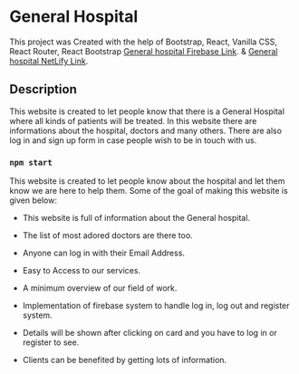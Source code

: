 # General Hospital

This project was Created with the help of Bootstrap, React, Vanilla CSS, React Router, React Bootstrap [General hospital Firebase Link](https://general-hospital-c6f48.web.app/). & [General hospital NetLify Link](https://gen-hospital.netlify.app/).

## Description

This website is created to let people know that there is a General Hospital where all kinds of patients will be treated. In this website there are informations about the hospital, doctors and many others. There are also log in and sign up form in case people wish to be in touch with us.

### `npm start`

This website is created to let people know about the hospital and let them know we are here to help them. Some of the goal of making this website is given below:

* This website is full of information about the General hospital.

* The list of most adored doctors are there too.

* Anyone can log in with their Email Address.

* Easy to Access to our services.

* A minimum overview of our field of work.

* Implementation of firebase system to handle log in, log out and register system.

* Details will be shown after clicking on card and you have to log in or register to see.

* Clients can be benefited by getting lots of information.